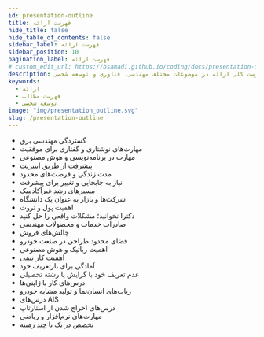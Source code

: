 ```yaml
---
id: presentation-outline
title: فهرست ارائه
hide_title: false
hide_table_of_contents: false
sidebar_label: فهرست ارائه
sidebar_position: 10
pagination_label: فهرست ارائه
# custom_edit_url: https://bsamadi.github.io/coding/docs/presentation-outline.md
description: فهرست کلی ارائه در موضوعات مختلف مهندسی، فناوری و توسعه شخصی
keywords:
  - ارائه
  - فهرست مطالب
  - توسعه شخصی
image: "img/presentation_outline.svg"
slug: /presentation-outline
---
```


- گستردگی مهندسی برق
- مهارت‌های نوشتاری و گفتاری برای موفقیت
- مهارت در برنامه‌نویسی و هوش مصنوعی
- پیشرفت از طریق اینترنت
- مدت زندگی و فرصت‌های محدود
- نیاز به جابجایی و تغییر برای پیشرفت
- مسیرهای رشد غیرآکادمیک
- شرکت‌ها و بازار به عنوان یک دانشگاه
- اهمیت پول و ثروت
- دکترا نخوانید؛ مشکلات واقعی را حل کنید
- صادرات خدمات و محصولات مهندسی
- چالش‌های فروش
- فضای محدود طراحی در صنعت خودرو
- اهمیت رباتیک و هوش مصنوعی
- اهمیت کار تیمی
- آمادگی برای بازتعریف خود
- عدم تعریف خود با گرایش یا رشته تحصیلی
- درس‌های کار با ژاپنی‌ها
- ربات‌های انسان‌نما و تولید مشابه خودرو
- درس‌های AIS
- درس‌های اخراج شدن از استارتاپ
- مهارت‌های نرم‌افزار و ریاضی
- تخصص در یک یا چند زمینه

